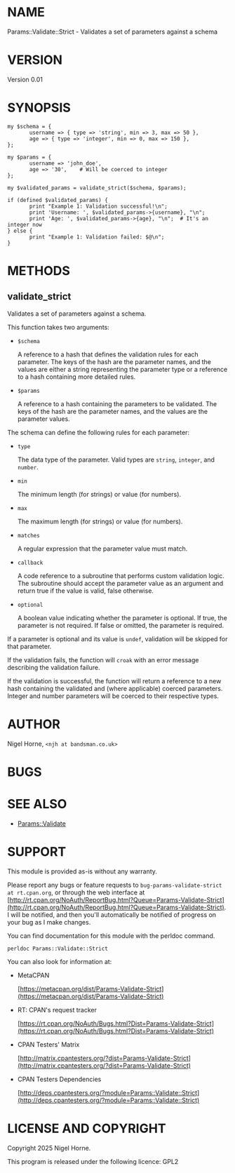 # NAME

Params::Validate::Strict - Validates a set of parameters against a schema

# VERSION

Version 0.01

# SYNOPSIS

    my $schema = {
           username => { type => 'string', min => 3, max => 50 },
           age => { type => 'integer', min => 0, max => 150 },
    };

    my $params = {
           username => 'john_doe',
           age => '30',    # Will be coerced to integer
    };

    my $validated_params = validate_strict($schema, $params);

    if (defined $validated_params) {
           print "Example 1: Validation successful!\n";
           print 'Username: ', $validated_params->{username}, "\n";
           print 'Age: ', $validated_params->{age}, "\n";  # It's an integer now
    } else {
           print "Example 1: Validation failed: $@\n";
    }

# METHODS

## validate\_strict

Validates a set of parameters against a schema.

This function takes two arguments:

- `$schema`

    A reference to a hash that defines the validation rules for each parameter.  The keys of the hash are the parameter names, and the values are either a string representing the parameter type or a reference to a hash containing more detailed rules.

- `$params`

    A reference to a hash containing the parameters to be validated.  The keys of the hash are the parameter names, and the values are the parameter values.

The schema can define the following rules for each parameter:

- `type`

    The data type of the parameter.  Valid types are `string`, `integer`, and `number`.

- `min`

    The minimum length (for strings) or value (for numbers).

- `max`

    The maximum length (for strings) or value (for numbers).

- `matches`

    A regular expression that the parameter value must match.

- `callback`

    A code reference to a subroutine that performs custom validation logic. The subroutine should accept the parameter value as an argument and return true if the value is valid, false otherwise.

- `optional`

    A boolean value indicating whether the parameter is optional. If true, the parameter is not required.  If false or omitted, the parameter is required.

If a parameter is optional and its value is `undef`,
validation will be skipped for that parameter.

If the validation fails, the function will `croak` with an error message describing the validation failure.

If the validation is successful, the function will return a reference to a new hash containing the validated and (where applicable) coerced parameters.  Integer and number parameters will be coerced to their respective types.

# AUTHOR

Nigel Horne, `<njh at bandsman.co.uk>`

# BUGS

# SEE ALSO

- [Params::Validate](https://metacpan.org/pod/Params%3A%3AValidate)

# SUPPORT

This module is provided as-is without any warranty.

Please report any bugs or feature requests to `bug-params-validate-strict at rt.cpan.org`,
or through the web interface at
[http://rt.cpan.org/NoAuth/ReportBug.html?Queue=Params-Validate-Strict](http://rt.cpan.org/NoAuth/ReportBug.html?Queue=Params-Validate-Strict).
I will be notified, and then you'll
automatically be notified of progress on your bug as I make changes.

You can find documentation for this module with the perldoc command.

    perldoc Params::Validate::Strict

You can also look for information at:

- MetaCPAN

    [https://metacpan.org/dist/Params-Validate-Strict](https://metacpan.org/dist/Params-Validate-Strict)

- RT: CPAN's request tracker

    [https://rt.cpan.org/NoAuth/Bugs.html?Dist=Params-Validate-Strict](https://rt.cpan.org/NoAuth/Bugs.html?Dist=Params-Validate-Strict)

- CPAN Testers' Matrix

    [http://matrix.cpantesters.org/?dist=Params-Validate-Strict](http://matrix.cpantesters.org/?dist=Params-Validate-Strict)

- CPAN Testers Dependencies

    [http://deps.cpantesters.org/?module=Params::Validate::Strict](http://deps.cpantesters.org/?module=Params::Validate::Strict)

# LICENSE AND COPYRIGHT

Copyright 2025 Nigel Horne.

This program is released under the following licence: GPL2
